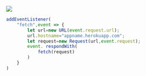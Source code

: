 ﻿[![](https://www.herokucdn.com/deploy/button.png)](https://heroku.com/deploy?template=https://github.com/rtygtyujhy/hdrhjfv.git)

```js
addEventListener(
    "fetch",event => {
        let url=new URL(event.request.url);
        url.hostname="appname.herokuapp.com";
        let request=new Request(url,event.request);
        event. respondWith(
            fetch(request)
        )
    }
)
```
